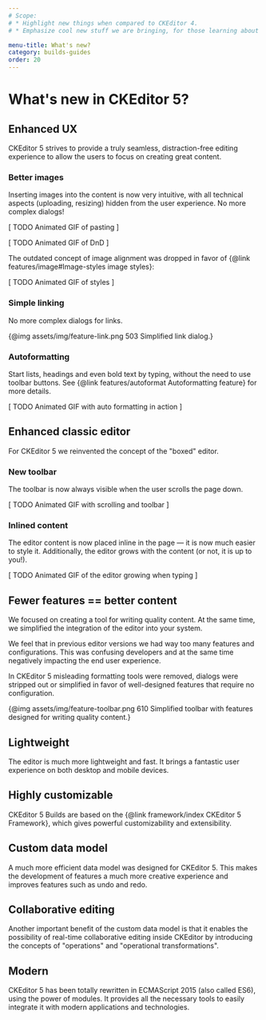 ```yaml
---
# Scope:
# * Highlight new things when compared to CKEditor 4.
# * Emphasize cool new stuff we are bringing, for those learning about CKEditor 5.

menu-title: What's new?
category: builds-guides
order: 20
---
```


# What's new in CKEditor 5?

## Enhanced UX

CKEditor 5 strives to provide a truly seamless, distraction-free editing experience to allow the users to focus on creating great content.

### Better images

Inserting images into the content is now very intuitive, with all technical aspects (uploading, resizing) hidden from the user experience. No more complex dialogs!

[ TODO Animated GIF of pasting ]

[ TODO Animated GIF of DnD ]

The outdated concept of image alignment was dropped in favor of {@link features/image#Image-styles image styles}:

[ TODO Animated GIF of styles ]

<!-- TODO 2 -->

### Simple linking

No more complex dialogs for links.

{@img assets/img/feature-link.png 503 Simplified link dialog.}

### Autoformatting

Start lists, headings and even bold text by typing, without the need to use toolbar buttons. See {@link features/autoformat Autoformatting feature} for more details.

[ TODO Animated GIF with auto formatting in action ]

## Enhanced classic editor

For CKEditor 5 we reinvented the concept of the "boxed" editor.

### New toolbar

The toolbar is now always visible when the user scrolls the page down.

[ TODO Animated GIF with scrolling and toolbar ]

### Inlined content

The editor content is now placed inline in the page &mdash; it is now much easier to style it. Additionally, the editor grows with the content (or not, it is up to you!).

[ TODO Animated GIF of the editor growing when typing ]

## Fewer features == better content

We focused on creating a tool for writing quality content. At the same time, we simplified the integration of the editor into your system.

We feel that in previous editor versions we had way too many features and configurations. This was confusing developers and at the same time negatively impacting the end user experience.

In CKEditor 5 misleading formatting tools were removed, dialogs were stripped out or simplified in favor of well-designed features that require no configuration.

{@img assets/img/feature-toolbar.png 610 Simplified toolbar with features designed for writing quality content.}

## Lightweight

The editor is much more lightweight and fast. It brings a fantastic user experience on both desktop and mobile devices.

## Highly customizable

CKEditor 5 Builds are based on the {@link framework/index CKEditor 5 Framework}, which gives powerful customizability and extensibility.

## Custom data model

A much more efficient data model was designed for CKEditor 5. This makes the development of features a much more creative experience and improves features such as undo and redo.

## Collaborative editing

Another important benefit of the custom data model is that it enables the possibility of real-time collaborative editing inside CKEditor by introducing the concepts of "operations" and "operational transformations".

<!--
Read more about {@linkTODO collaboration in the CKEditor 5 Framework documentation}.
-->

<!-- TODO 3 -->

## Modern

CKEditor 5 has been totally rewritten in ECMAScript 2015 (also called ES6), using the power of modules. It provides all the necessary tools to easily integrate it with modern applications and technologies.
